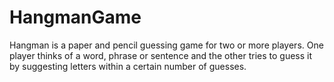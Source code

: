 # HangmanGame
Hangman is a paper and pencil guessing game for two or more players. One player thinks of a word, phrase or sentence and the other tries to guess it by suggesting letters within a certain number of guesses.
